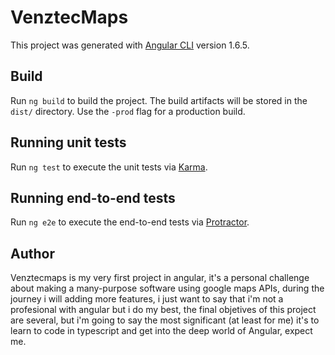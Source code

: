 # VenztecMaps

This project was generated with [Angular CLI](https://github.com/angular/angular-cli) version 1.6.5.

## Build

Run `ng build` to build the project. The build artifacts will be stored in the `dist/` directory. Use the `-prod` flag for a production build.

## Running unit tests

Run `ng test` to execute the unit tests via [Karma](https://karma-runner.github.io).

## Running end-to-end tests

Run `ng e2e` to execute the end-to-end tests via [Protractor](http://www.protractortest.org/).

## Author

Venztecmaps is my very first project in angular, it's a personal challenge about making a many-purpose software using google maps APIs, during the journey i will adding more features, i just want to say that i'm not a profesional with angular but i do my best, the final objetives of this project are several, but i'm going to say the most significant (at least for me) it's to learn to code in typescript and get into the deep world of Angular, expect me. 

